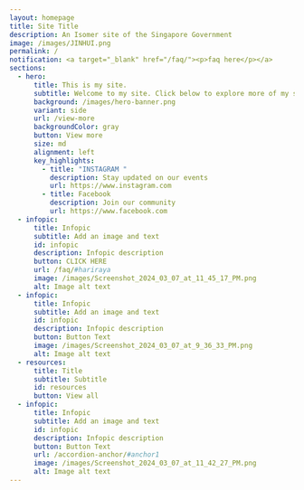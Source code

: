 ```yaml
---
layout: homepage
title: Site Title
description: An Isomer site of the Singapore Government
image: /images/JINHUI.png
permalink: /
notification: <a target="_blank" href="/faq/"><p>faq here</p></a>
sections:
  - hero:
      title: This is my site.
      subtitle: Welcome to my site. Click below to explore more of my site.
      background: /images/hero-banner.png
      variant: side
      url: /view-more
      backgroundColor: gray
      button: View more
      size: md
      alignment: left
      key_highlights:
        - title: "INSTAGRAM "
          description: Stay updated on our events
          url: https://www.instagram.com
        - title: Facebook
          description: Join our community
          url: https://www.facebook.com
  - infopic:
      title: Infopic
      subtitle: Add an image and text
      id: infopic
      description: Infopic description
      button: CLICK HERE
      url: /faq/#hariraya
      image: /images/Screenshot_2024_03_07_at_11_45_17_PM.png
      alt: Image alt text
  - infopic:
      title: Infopic
      subtitle: Add an image and text
      id: infopic
      description: Infopic description
      button: Button Text
      image: /images/Screenshot_2024_03_07_at_9_36_33_PM.png
      alt: Image alt text
  - resources:
      title: Title
      subtitle: Subtitle
      id: resources
      button: View all
  - infopic:
      title: Infopic
      subtitle: Add an image and text
      id: infopic
      description: Infopic description
      button: Button Text
      url: /accordion-anchor/#anchor1
      image: /images/Screenshot_2024_03_07_at_11_42_27_PM.png
      alt: Image alt text
---
```

